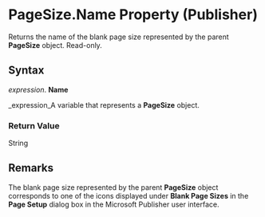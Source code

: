 
# PageSize.Name Property (Publisher)

Returns the name of the blank page size represented by the parent  **PageSize** object. Read-only.


## Syntax

 _expression_. **Name**

 _expression_A variable that represents a  **PageSize** object.


### Return Value

String


## Remarks

The blank page size represented by the parent  **PageSize** object corresponds to one of the icons displayed under **Blank Page Sizes** in the **Page Setup** dialog box in the Microsoft Publisher user interface.

